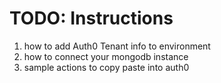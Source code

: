 # TODO: Instructions

1. how to add Auth0 Tenant info to environment
2. how to connect your mongodb instance
3. sample actions to copy paste into auth0